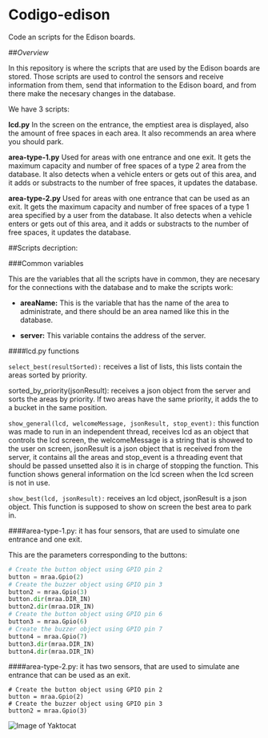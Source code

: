 # Codigo-edison
Code an scripts for the Edison boards.

##_Overview_

In this repository is where the scripts that are used by the Edison boards are stored. Those scripts are used to control the sensors and receive information from them, send that information to the Edison board, and from there make the necesary changes in the database.

We have 3 scripts:

**lcd.py**
In the screen on the entrance, the emptiest area is displayed, also the amount of free spaces in each area.
It also recommends an area where you should park.

**area-type-1.py** 
Used for areas with one entrance and one exit.
It gets the maximum capacity and number of free spaces of a type 2 area from the database.
It also detects when a vehicle enters or gets out of this area, and it adds or substracts to the number of free spaces, it updates the database.

**area-type-2.py**
Used for areas with one entrance that can be used as an exit.
It gets the maximum capacity and number of free spaces of a type 1 area specified by a user from the database.
It also detects when a vehicle enters or gets out of this area, and it adds or substracts to the number of free spaces, it updates the database.

##Scripts decription:

###Common variables

This are the variables that all the scripts have in common, they are necesary for the connections with the database and to make the scripts work:

* **areaName:** This is the variable that has the name of the area to administrate, and there should be an area named like this in the database. 

* **server:** This variable contains the address of the server.

####lcd.py functions

```select_best(resultSorted):``` receives a list of lists, this lists contain the areas sorted by priority.

sorted_by_priority(jsonResult): receives a json object from the server and sorts the areas by priority. If two areas have the same priority, it adds the to a bucket in the same position.

```show_general(lcd, welcomeMessage, jsonResult, stop_event):``` this function was made to run in an independent thread, receives lcd as an object that controls the lcd screen, the welcomeMessage is a string that is showed to the user on screen, jsonResult is a json object that is received from the server, it contains all the areas and stop_event is a threading event that should be passed unsetted also it is in charge of stopping the function.
This function shows general information on the lcd screen when the lcd screen is not in use.

```show_best(lcd, jsonResult):``` receives an lcd object, jsonResult is a json object. This function is supposed to show on screen the best area to park in.

####area-type-1.py: it has four sensors, that are used to simulate one entrance and one exit.

This are the parameters corresponding to the buttons:
```python
# Create the button object using GPIO pin 2
button = mraa.Gpio(2)
# Create the buzzer object using GPIO pin 3
button2 = mraa.Gpio(3)
button.dir(mraa.DIR_IN)
button2.dir(mraa.DIR_IN)
# Create the button object using GPIO pin 6
button3 = mraa.Gpio(6)
# Create the buzzer object using GPIO pin 7
button4 = mraa.Gpio(7)
button3.dir(mraa.DIR_IN)
button4.dir(mraa.DIR_IN)
```

####area-type-2.py: it has two sensors, that are used to simulate ane entrance that can be used as an exit.
```
# Create the button object using GPIO pin 2
button = mraa.Gpio(2)
# Create the buzzer object using GPIO pin 3
button2 = mraa.Gpio(3)
```

![Image of Yaktocat](https://octodex.github.com/images/yaktocat.png)
